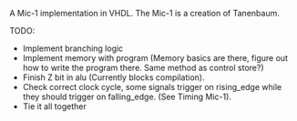 A Mic-1 implementation in VHDL. The Mic-1 is a creation of Tanenbaum.

TODO:
- Implement branching logic
- Implement memory with program (Memory basics are there, figure out how to write the program there. Same method as control store?)
- Finish Z bit in alu (Currently blocks compilation).
- Check correct clock cycle, some signals trigger on rising_edge while they should trigger on falling_edge. (See Timing Mic-1).
- Tie it all together
